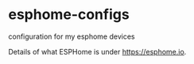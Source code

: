 # esphome-configs
configuration for my esphome devices

Details of what ESPHome is under https://esphome.io.

